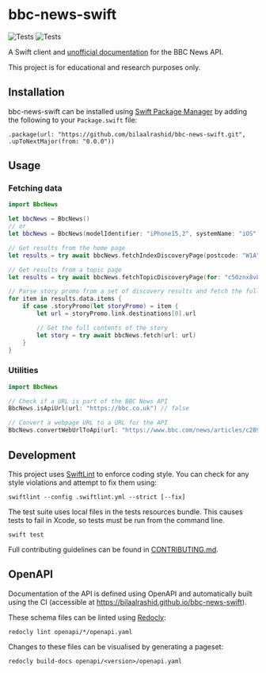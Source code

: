 # bbc-news-swift

![Tests](https://github.com/bilaalrashid/BbcNewsSwift/actions/workflows/swift.yml/badge.svg)
![Tests](https://github.com/bilaalrashid/BbcNewsSwift/actions/workflows/openapi.yml/badge.svg)

A Swift client and [unofficial documentation](https://bilaalrashid.github.io/bbc-news-swift/) for the BBC News API.

This project is for educational and research purposes only.

## Installation

bbc-news-swift can be installed using [Swift Package Manager](https://www.swift.org/documentation/package-manager/) by adding the following to your `Package.swift` file:
```
.package(url: "https://github.com/bilaalrashid/bbc-news-swift.git", .upToNextMajor(from: "0.0.0"))
```

## Usage

### Fetching data

```swift
import BbcNews

let bbcNews = BbcNews()
// or
let bbcNews = BbcNews(modelIdentifier: "iPhone15,2", systemName: "iOS", systemVersion: "17.0")

// Get results from the home page
let results = try await bbcNews.fetchIndexDiscoveryPage(postcode: "W1A")

// Get results from a topic page
let results = try await bbcNews.fetchTopicDiscoveryPage(for: "c50znx8v8y4t")

// Parse story promo from a set of discovery results and fetch the full contents of that story
for item in results.data.items {
    if case .storyPromo(let storyPromo) = item {
        let url = storyPromo.link.destinations[0].url 

        // Get the full contents of the story
        let story = try await bbcNews.fetch(url: url) 
    }
}
```

### Utilities

```swift
import BbcNews

// Check if a URL is part of the BBC News API
BbcNews.isApiUrl(url: "https://bbc.co.uk") // false

// Convert a webpage URL to a URL for the API
BbcNews.convertWebUrlToApi(url: "https://www.bbc.com/news/articles/c289n8m4j19o") // https://news-app.api.bbc.co.uk/fd/app-article-api?clientName=Chrysalis&clientVersion=pre-7&page=https://www.bbc.com/news/articles/c289n8m4j19o
```

## Development

This project uses [SwiftLint](https://github.com/realm/SwiftLint) to enforce coding style.
You can check for any style violations and attempt to fix them using:

```
swiftlint --config .swiftlint.yml --strict [--fix]
```

The test suite uses local files in the tests resources bundle.
This causes tests to fail in Xcode, so tests must be run from the command line.

```
swift test
```

Full contributing guidelines can be found in [CONTRIBUTING.md](https://github.com/bilaalrashid/bbc-news-swift/blob/main/CONTRIBUTING.md).

## OpenAPI

Documentation of the API is defined using OpenAPI and automatically built using the CI (accessible at https://bilaalrashid.github.io/bbc-news-swift).

These schema files can be linted using [Redocly](https://github.com/Redocly/redocly-cli):
```
redocly lint openapi/*/openapi.yaml
```

Changes to these files can be visualised by generating a pageset: 
```
redocly build-docs openapi/<version>/openapi.yaml
```
